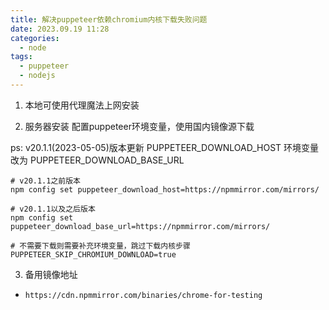 ```yaml
---
title: 解决puppeteer依赖chromium内核下载失败问题
date: 2023.09.19 11:28
categories: 
  - node
tags:
  - puppeteer
  - nodejs
---
```


1. 本地可使用代理魔法上网安装

2. 服务器安装
配置puppeteer环境变量，使用国内镜像源下载

ps: v20.1.1(2023-05-05)版本更新 PUPPETEER_DOWNLOAD_HOST 环境变量改为 PUPPETEER_DOWNLOAD_BASE_URL

```shell
# v20.1.1之前版本
npm config set puppeteer_download_host=https://npmmirror.com/mirrors/

# v20.1.1以及之后版本
npm config set puppeteer_download_base_url=https://npmmirror.com/mirrors/

# 不需要下载则需要补充环境变量，跳过下载内核步骤
PUPPETEER_SKIP_CHROMIUM_DOWNLOAD=true
```

3. 备用镜像地址
 - `https://cdn.npmmirror.com/binaries/chrome-for-testing`
